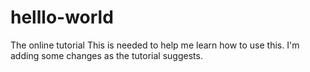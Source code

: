 # helllo-world
The online tutorial
This is needed to help me learn how to use this.
I'm adding some changes as the tutorial suggests.
